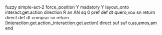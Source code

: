fuzzy simple-act-2
   force_position Y
   madatory Y
   layout_onto interact.get.action
   direction R
   an AN
   sq 0
   pref 
   def 
    dt quero,vou
    sn 
    return 
    direct 
   def 
    dt comprar
    sn 
    return [interaction.get.action,,interaction.get.action]
    direct 
   suf 
   suf o,as,amos,am
end
